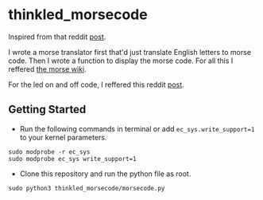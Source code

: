 # thinkled_morsecode

Inspired from that reddit [post](https://redd.it/dcay0w).

I wrote a morse translator first that'd just translate English letters to morse code. Then I wrote a function to display the morse code. For all this I reffered [the morse wiki](https://en.wikipedia.org/wiki/Morse_code).

For the led on and off code, I reffered this reddit [post](https://redd.it/7n8eyu/).

## Getting Started
- Run the following commands in terminal or add `ec_sys.write_support=1` to your kernel parameters.
```
sudo modprobe -r ec_sys
sudo modprobe ec_sys write_support=1
```
- Clone this repository and run the python file as root.
```
sudo python3 thinkled_morsecode/morsecode.py
```
